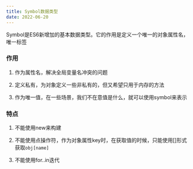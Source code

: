 ```yaml
---
title: Symbol数据类型
date: 2022-06-20
---
```


Symbol是ES6新增加的基本数据类型。它的作用是定义一个唯一的对象属性名，唯一标签

### 作用

1. 作为属性名，解决全局变量名冲突的问题

2. 定义私有，为对象定义一些非私有的，但又希望只用于内存的方法

3. 作为唯一值，在一些场景，我们不在意值是什么，就可以使用symbol来表示

### 特点

1. 不能使用new来构建

2. 不能使用点操作符，作为对象属性key时，在获取值的时候，只能使用[]形式获取`obj[name]` 

3. 不能使用for..in迭代